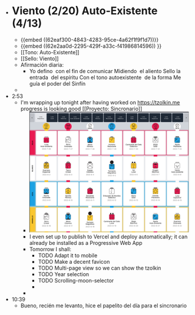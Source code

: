 - # Viento (2/20) Auto-Existente (4/13)
	- {{embed ((62eaf300-4843-4283-95ce-4a62f1f9f1d7))}}
	- {{embed ((62e2aa0d-2295-429f-a33c-f41986814596)) }}
	- [[Tono: Auto-Existente]]
	- [[Sello: Viento]]
	- Afirmación diaria:
		- Yo defino  con el fin de comunicar 
		  Midiendo  el aliento 
		  Sello la entrada  del espíritu 
		  Con el tono autoexistente  de la forma 
		  Me guía el poder del Sinfín
	-
- 2:53
	- I'm wrapping up tonight after having worked on https://tzolkin.me progress is looking good [[Proyecto: Sincronario]]
		- ![image.png](../assets/image_1659938082585_0.png)
		- I even set up to publish to Vercel and deploy automatically; it can already be installed as a Progressive Web App
		- Tomorrow I shall:
			- TODO Adapt it to mobile
			- TODO Make a decent favicon
			- TODO Multi-page view so we can show the tzolkin
			- TODO Year selection
			- TODO Scrolling-moon-selector
			-
		-
- 10:39
	- Bueno, recién me levanto, hice el papelito del día para el sincronario
